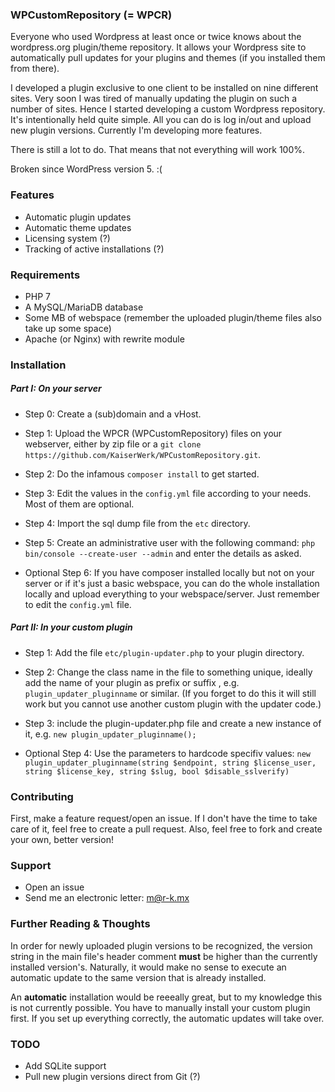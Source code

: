 ### WPCustomRepository (= WPCR)

Everyone who used Wordpress at least once or twice knows about the wordpress.org plugin/theme repository. It allows your Wordpress site to automatically pull updates for your plugins and themes (if you installed them from there).

I developed a plugin exclusive to one client to be installed on nine different sites. Very soon I was tired of manually updating the plugin on such a number of sites. Hence I started developing a custom Wordpress repository. It's intentionally held quite simple. All you can do is log in/out and upload new plugin versions. Currently I'm developing more features.

There is still a lot to do. That means that not everything will work 100%.

Broken since WordPress version 5. :(

### Features

* Automatic plugin updates
* Automatic theme updates
* Licensing system (?)
* Tracking of active installations (?)

### Requirements
* PHP 7
* A MySQL/MariaDB database
* Some MB of webspace (remember the uploaded plugin/theme files also take up some space)
* Apache (or Nginx) with rewrite module

### Installation
##### Part I: On your server

* Step 0: Create a (sub)domain and a vHost.
* Step 1: Upload the WPCR (WPCustomRepository) files on your webserver, either by zip file or a `git clone https://github.com/KaiserWerk/WPCustomRepository.git`.
* Step 2: Do the infamous `composer install` to get started.
* Step 3: Edit the values in the `config.yml` file according to your needs. Most of them are optional.
* Step 4: Import the sql dump file from the `etc` directory.
* Step 5: Create an administrative user with the following command: `php bin/console --create-user --admin` and enter the details as asked.

* Optional Step 6: If you have composer installed locally but not on your server or if it's just a basic webspace, you can do the whole installation locally and upload everything to your webspace/server. Just remember to edit the `config.yml` file.

##### Part II: In your custom plugin

* Step 1: Add the file `etc/plugin-updater.php` to your plugin directory.
* Step 2: Change the class name in the file to something unique, ideally add the name of your plugin as prefix or suffix , e.g. `plugin_updater_pluginname` or similar. (If you forget to do this it will still work but you cannot use another custom plugin with the updater code.)
* Step 3: include the plugin-updater.php file and create a new instance of it, e.g. `new plugin_updater_pluginname();`

* Optional Step 4: Use the parameters to hardcode specifiv values: `new plugin_updater_pluginname(string $endpoint, string $license_user, string $license_key, string $slug, bool $disable_sslverify)`

### Contributing
First, make a feature request/open an issue. If I don't have the time to take care of it, feel free to create a pull request. Also, feel free to fork and create your own, better version!

### Support

* Open an issue
* Send me an electronic letter: m@r-k.mx

### Further Reading & Thoughts

In order for newly uploaded plugin versions to be recognized, the version string in the main file's header comment **must** be higher than the currently installed version's. Naturally, it would make no sense to execute an automatic update to the same version that is already installed.

An **automatic** installation would be reeeally great, but to my knowledge this is not currently possible. You have to manually install your custom plugin first. If you set up everything correctly, the automatic updates will take over.

### TODO
* Add SQLite support
* Pull new plugin versions direct from Git (?)
